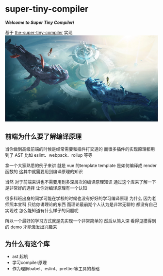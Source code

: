 <!--
 * @Description: 
 * @Author: wsy
 * @Date: 2023-01-05 17:09:08
 * @LastEditTime: 2023-01-05 17:34:56
 * @LastEditors: wsy
-->
# super-tiny-compiler

**_Welcome to Super Tiny Compiler!_**

基于 [the-super-tiny-compiler](https://github.com/jamiebuilds/the-super-tiny-compiler) 实现
![gh_visitors](./public/banner.webp)

## 前端为什么要了解编译原理

当你做到高级前端的时候是经常需要和插件打交道的
而很多插件的实现原理都用到了 AST
比如 eslint、webpack、rollup 等等

拿一个大家熟悉的例子来讲  就是 vue 的template
template 是如何编译成 render 函数的
这其中就需要用到编译原理的知识

当然 对于前端来讲也不需要用到多深层次的编译原理知识
通过这个库来了解一下是非常好的选择 让你对编译原理有一个认知

很多科班出身的同学可能在学校的时候也没有好好的学习编译原理
为什么 因为老师照本宣科 只给你讲理论的东西
而理论最前期个人认为是非常无聊的 都没有自己实现过 怎么能知道有什么样子的问题呢

所以一个最好的学习方式就是先实现一个非常简单的 然后从简入深
看得见摸得到的 demo 才能激发出兴趣来

## 为什么有这个库

- ast 起航
- 学习compiler原理
- 作为理解babel、eslint、prettier等工具的基础
